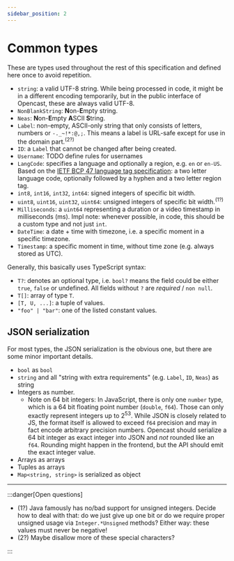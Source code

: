 ```yaml
---
sidebar_position: 2
---
```


# Common types

These are types used throughout the rest of this specification and defined here once to avoid repetition.

- `string`: a valid UTF-8 string. While being processed in code, it might be in a different encoding temporarily, but in the public interface of Opencast, these are always valid UTF-8.
- `NonBlankString`: **N**on-**E**mpty string.
- `Neas`: **N**on-**E**mpty **A**SCII **S**tring.
- `Label`: non-empty, ASCII-only string that only consists of letters, numbers or `-._~!*:@,;`. This means a label is URL-safe except for use in the domain part.<sup>(2?)</sup>
- `ID`: a `Label` that cannot be changed after being created.
- `Username`: TODO define rules for usernames
- `LangCode`: specifies a language and optionally a region, e.g. `en` or `en-US`. Based on the [IETF BCP 47 language tag specification](https://www.rfc-editor.org/info/rfc5646): a two letter language code, optionally followed by a hyphen and a two letter region tag.
- `int8`, `int16`, `int32`, `int64`: signed integers of specific bit width.
- `uint8`, `uint16`, `uint32`, `uint64`: unsigned integers of specific bit width.<sup>(1?)</sup>
- `Milliseconds`: a `uint64` representing a duration or a video timestamp in milliseconds (ms). Impl note: whenever possible, in code, this should be a custom type and not just `int`.
- `DateTime`: a date + time with timezone, i.e. a specific moment in a specific timezone.
- `Timestamp`: a specific moment in time, without time zone (e.g. always stored as UTC).

Generally, this basically uses TypeScript syntax:

- `T?`: denotes an optional type, i.e. `bool?` means the field could be either `true`, `false` or undefined. All fields without `?` are _required_ / `non null`.
- `T[]`: array of type `T`.
- `[T, U, ...]`: a tuple of values.
- `"foo" | "bar"`: one of the listed constant values.

## JSON serialization

For most types, the JSON serialization is the obvious one, but there are some minor important details.
- `bool` as `bool`
- `string` and all "string with extra requirements" (e.g. `Label`, `ID`, `Neas`) as string
- Integers as number.
  - Note on 64 bit integers: In JavaScript, there is only one `number` type, which is a 64 bit floating point number (`double`, `f64`).
  Those can only exactly represent integers up to 2<sup>53</sup>.
  While JSON is closely related to JS, the format itself is allowed to exceed `f64` precision and may in fact encode arbitrary precision numbers.
  Opencast should serialize a 64 bit integer as exact integer into JSON and *not* rounded like an `f64`.
  Rounding might happen in the frontend, but the API should emit the exact integer value.
- Arrays as arrays
- Tuples as arrays
- `Map<string, string>` is serialized as object

---

:::danger[Open questions]

- (1?) Java famously has no/bad support for unsigned integers. Decide how to deal with that: do we just give up one bit or do we require proper unsigned usage via `Integer.*Unsigned` methods? Either way: these values must never be negative!
- (2?) Maybe disallow more of these special characters?

:::
